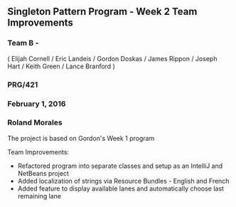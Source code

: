 ## Singleton Pattern Program - Week 2 Team Improvements

### Team B -
 ( Elijah Cornell / Eric Landeis / Gordon Doskas / James Rippon /
   Joseph Hart / Keith Green / Lance Branford )

### PRG/421
### February 1, 2016
### Roland Morales



The project is based on  Gordon's Week 1 program

Team Improvements:
 - Refactored program into separate classes and setup as an IntelliJ and NetBeans project
 - Added localization of strings via Resource Bundles - English and French
 - Added feature to display available lanes and automatically choose last remaining lane
